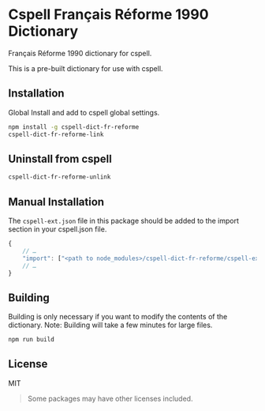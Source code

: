 # Cspell Français Réforme 1990 Dictionary

Français Réforme 1990 dictionary for cspell.

This is a pre-built dictionary for use with cspell.

## Installation

Global Install and add to cspell global settings.

```sh
npm install -g cspell-dict-fr-reforme
cspell-dict-fr-reforme-link
```

## Uninstall from cspell

```sh
cspell-dict-fr-reforme-unlink
```

## Manual Installation

The `cspell-ext.json` file in this package should be added to the import section in your cspell.json file.

```javascript
{
    // …
    "import": ["<path to node_modules>/cspell-dict-fr-reforme/cspell-ext.json"],
    // …
}
```

## Building

Building is only necessary if you want to modify the contents of the dictionary.  Note: Building will take a few minutes for large files.

```sh
npm run build
```

## License

MIT
> Some packages may have other licenses included.
